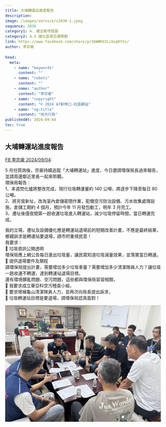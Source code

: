 ```yaml
---
title: 大埔轉運站進度報告
description:
image: /images/service/s2036-1.jpeg
sequence: 2036
category1: A. 健全都市發展
category2: A.4 強化區域交通規劃
link: https://www.facebook.com/share/p/SbWBKV2LcbvpKt5s/
author: 李宗豪

head:
  meta:
    - name: "keywords"
      content: ""
    - name: "robots"
      content: ""
    - name: "author"
      content: "李宗豪"
    - name: "copyright"
      content: "© 2024 A7新林口-社區網站"
    - name: "og:title"
      content: "地方行政"
publishedAt: 2024-09-04
toc: true
---
```


## 大埔轉運站進度報告

<a href="https://www.facebook.com/share/p/ypNLFY2GJjHAfgCP/">FB 李宗豪 2024/09/04</a>:

5 月份質詢後，宗豪持續追蹤「大埔轉運站」進度，今日邀請環保局長過來報告，並請周邊鄰近里長一起來聆聽。  
環保局報告：  
1、本週焚化爐將整改完成，現行垃圾轉運量約 140 公噸，將逐步下降至每日 80 公噸。  
2、將另覓新址，改為室內倉儲密閉作業，配備空污防治設備、污水收集處理設施，倉儲工期約 4 個月，預計今年 11 月發包動工，明年 3 月完工。  
3、遷址後僅夜間第一趟收運垃圾進入轉運站，減少垃圾停留時間，當日轉運完成。

我的立場，遷址及設備優化應是轉運站退場前的短期改善計畫，不應是最終結果，鄉親訴求是轉運站要退場，請市府重視民意！  
我要求：  
🔺 垃圾資訊公開透明  
環保局應上網公告每日進出垃圾量，讓民眾知道垃圾減量效果，並落實當日轉運。  
🔺 提供退場要件及期程  
請環保局提出計畫，需要增加多少垃圾車量？需要增加多少清潔隊員人力？讓垃圾一趟收運不轉運，達到轉運站退場目標。  
還有環境髒亂問題、空污問題，這些都與環保局習習相關，  
🔺 我要求成立華亞科空污稽查小組，  
🔺 要求增補龜山清潔隊員人力，並再次向局長提出訴求，  
🔺 垃圾轉運站目標是要退場，請環保局認真面對！

![s2036-1.jpeg](/images/service/s2036-1.jpeg)
